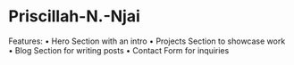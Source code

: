 # Priscillah-N.-Njai
Features:
	•	Hero Section with an intro
	•	Projects Section to showcase work
	•	Blog Section for writing posts
	•	Contact Form for inquiries